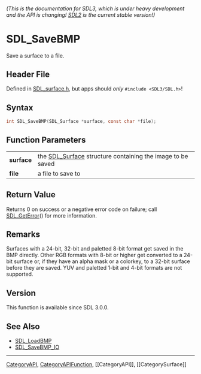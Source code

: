 ###### (This is the documentation for SDL3, which is under heavy development and the API is changing! [SDL2](https://wiki.libsdl.org/SDL2/) is the current stable version!)
# SDL_SaveBMP

Save a surface to a file.

## Header File

Defined in [SDL_surface.h](https://github.com/libsdl-org/SDL/blob/main/include/SDL3/SDL_surface.h), but apps should _only_ `#include <SDL3/SDL.h>`!

## Syntax

```c
int SDL_SaveBMP(SDL_Surface *surface, const char *file);

```

## Function Parameters

|                 |                                                                           |
| --------------- | ------------------------------------------------------------------------- |
| **surface**     | the [SDL_Surface](SDL_Surface) structure containing the image to be saved |
| **file**        | a file to save to                                                         |

## Return Value

Returns 0 on success or a negative error code on failure; call
[SDL_GetError](SDL_GetError)() for more information.

## Remarks

Surfaces with a 24-bit, 32-bit and paletted 8-bit format get saved in the
BMP directly. Other RGB formats with 8-bit or higher get converted to a
24-bit surface or, if they have an alpha mask or a colorkey, to a 32-bit
surface before they are saved. YUV and paletted 1-bit and 4-bit formats are
not supported.

## Version

This function is available since SDL 3.0.0.

## See Also

* [SDL_LoadBMP](SDL_LoadBMP)
* [SDL_SaveBMP_IO](SDL_SaveBMP_IO)

----
[CategoryAPI](CategoryAPI), [CategoryAPIFunction](CategoryAPIFunction), [[CategoryAPI]], [[CategorySurface]]


